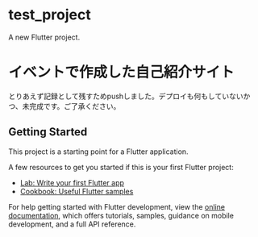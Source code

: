 # test_project

A new Flutter project.

# イベントで作成した自己紹介サイト

とりあえず記録として残すためpushしました。デプロイも何もしていないかつ、未完成です。ご了承ください。

## Getting Started

This project is a starting point for a Flutter application.

A few resources to get you started if this is your first Flutter project:

- [Lab: Write your first Flutter app](https://docs.flutter.dev/get-started/codelab)
- [Cookbook: Useful Flutter samples](https://docs.flutter.dev/cookbook)

For help getting started with Flutter development, view the
[online documentation](https://docs.flutter.dev/), which offers tutorials,
samples, guidance on mobile development, and a full API reference.
